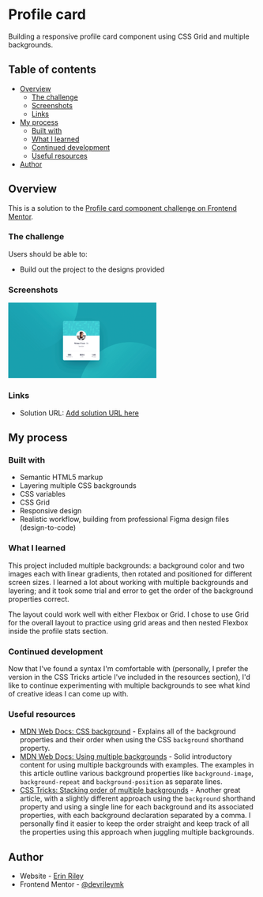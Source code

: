 # Profile card

Building a responsive profile card component using CSS Grid and multiple backgrounds.

## Table of contents

- [Overview](#overview)
  - [The challenge](#the-challenge)
  - [Screenshots](#screenshots)
  - [Links](#links)
- [My process](#my-process)
  - [Built with](#built-with)
  - [What I learned](#what-i-learned)
  - [Continued development](#continued-development)
  - [Useful resources](#useful-resources)
- [Author](#author)

## Overview

This is a solution to the [Profile card component challenge on Frontend Mentor](https://www.frontendmentor.io/challenges/profile-card-component-cfArpWshJ). 

### The challenge

Users should be able to:

- Build out the project to the designs provided

### Screenshots

<img
  src="Profile card - desktop.png"
  alt="Profile card for Victor Crest of London, who has 80 thousand followers, 803 thousand likes, and 1.4 thousand photos."
  title="Profile card, desktop version"
  width="300px">

### Links

- Solution URL: [Add solution URL here](https://your-solution-url.com)

## My process

### Built with

- Semantic HTML5 markup
- Layering multiple CSS backgrounds
- CSS variables
- CSS Grid
- Responsive design
- Realistic workflow, building from professional Figma design files (design-to-code) 

### What I learned

This project included multiple backgrounds: a background color and two images each with linear gradients, then rotated and positioned for different screen sizes. I learned a lot about working with multiple backgrounds and layering; and it took some trial and error to get the order of the background properties correct.

The layout could work well with either Flexbox or Grid. I chose to use Grid for the overall layout to practice using grid areas and then nested Flexbox inside the profile stats section.

### Continued development

Now that I've found a syntax I'm comfortable with (personally, I prefer the version in the CSS Tricks article I've included in the resources section), I'd like to continue experimenting with multiple backgrounds to see what kind of creative ideas I can come up with.

### Useful resources

- [MDN Web Docs: CSS background](https://developer.mozilla.org/en-US/docs/Web/CSS/background) - Explains all of the background properties and their order when using the CSS `background` shorthand property.
- [MDN Web Docs: Using multiple backgrounds](https://developer.mozilla.org/en-US/docs/Web/CSS/CSS_Backgrounds_and_Borders/Using_multiple_backgrounds) - Solid introductory content for using multiple backgrounds with examples. The examples in this article outline various background properties like `background-image`, `background-repeat` and `background-position` as separate lines.
- [CSS Tricks: Stacking order of multiple backgrounds](https://css-tricks.com/stacking-order-of-multiple-backgrounds/) - Another great article, with a slightly different approach using the `background` shorthand property and using a single line for each background and its associated properties, with each background declaration separated by a comma. I personally find it easier to keep the order straight and keep track of all the properties using this approach when juggling multiple backgrounds.

## Author

- Website - [Erin Riley](https://rileydevdzn.webflow.io)
- Frontend Mentor - [@devrileymk](https://www.frontendmentor.io/profile/devrileymk)
